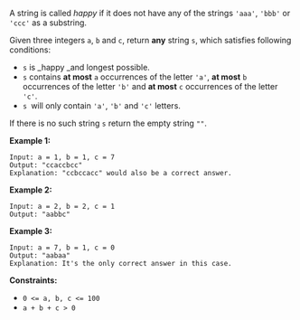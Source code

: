 A string is called _happy_ if it does not have any of the strings `'aaa'`,
`'bbb'` or `'ccc'` as a substring.

Given three integers `a`, `b` and `c`, return **any** string `s`, which
satisfies following conditions:

  * `s` is _happy  _and longest possible.
  * `s` contains **at most** `a` occurrences of the letter `'a'`, **at most** `b` occurrences of the letter `'b'` and **at most** `c` occurrences of the letter `'c'`.
  * `s `will only contain `'a'`, `'b'` and `'c'` letters.

If there is no such string `s` return the empty string `""`.



**Example 1:**

    
    
    Input: a = 1, b = 1, c = 7
    Output: "ccaccbcc"
    Explanation: "ccbccacc" would also be a correct answer.
    

**Example 2:**

    
    
    Input: a = 2, b = 2, c = 1
    Output: "aabbc"
    

**Example 3:**

    
    
    Input: a = 7, b = 1, c = 0
    Output: "aabaa"
    Explanation: It's the only correct answer in this case.
    



**Constraints:**

  * `0 <= a, b, c <= 100`
  * `a + b + c > 0`

